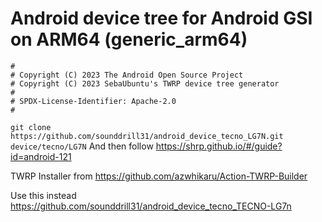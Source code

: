 # Android device tree for Android GSI on ARM64 (generic_arm64)

```
#
# Copyright (C) 2023 The Android Open Source Project
# Copyright (C) 2023 SebaUbuntu's TWRP device tree generator
#
# SPDX-License-Identifier: Apache-2.0
#
```
```git clone https://github.com/sounddrill31/android_device_tecno_LG7N.git device/tecno/LG7N```
And then follow https://shrp.github.io/#/guide?id=android-121 

TWRP Installer from https://github.com/azwhikaru/Action-TWRP-Builder

Use this instead https://github.com/sounddrill31/android_device_tecno_TECNO-LG7n
